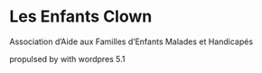 Les Enfants Clown
====

Association d’Aide aux Familles d’Enfants Malades et Handicapés

propulsed by with wordpres 5.1
